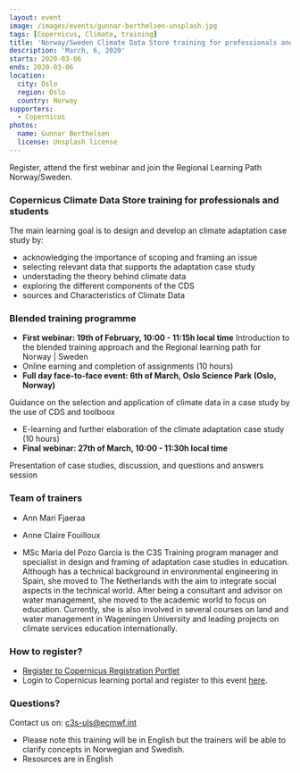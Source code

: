 ```yaml
---
layout: event
image: /images/events/gunnar-berthelsen-unsplash.jpg
tags: [Copernicus, Climate, training]
title: 'Norway/Sweden Climate Data Store training for professionals and students'
description: 'March, 6, 2020'
starts: 2020-03-06
ends: 2020-03-06
location:
  city: Oslo
  region: Oslo
  country: Norway
supporters:
  - Copernicus
photos:
  name: Gunnar Berthelsen
  license: Unsplash license
---
```



Register, attend the first webinar and join the Regional Learning Path Norway/Sweden.


### Copernicus Climate Data Store training for professionals and students

The main learning goal is to design and develop an climate adaptation case study by:

- acknowledging the importance of scoping and framing an issue
- selecting relevant data that supports the adaptation case study
- understading the theory behind climate data
- exploring the different components of the CDS
- sources and Characteristics of Climate Data
 
### Blended training programme

- **First webinar: 19th of February, 10:00 - 11:15h local time**
 Introduction to the blended training approach and the Regional learning path for Norway | Sweden
- Online earning and completion of assignments (10 hours)
- **Full day face-to-face event: 6th of March, Oslo Science Park (Oslo, Norway)**

 Guidance on the selection and application of climate data in a case study by the use of CDS and toolboox
- E-learning and further elaboration of the climate adaptation case study (10 hours)
- **Final webinar: 27th of March, 10:00 - 11:30h local time** 

Presentation of case studies, discussion, and questions and answers session

### Team of trainers

- Ann Mari Fjaeraa

- Anne Claire Fouilloux

- MSc Maria del Pozo Garcia is the C3S Training program manager  and specialist in design and framing of adaptation case studies in education. Although has a technical background in environmental engineering in Spain, she moved to The Netherlands with the aim to integrate social aspects in the technical world. After being a consultant and advisor on water management, she moved to the academic world to focus on education. Currently, she is also involved in several courses on land and water management in Wageningen University and leading projects on climate services education internationally.

### How to register?

- [Register to Copernicus Registration Portlet](https://uls.climate.copernicus.eu/web/learning/registration)
- Login to Copernicus learning portal and register to this event [here](https://uls.climate.copernicus.eu/dashboard?p_p_id=com_arcusys_valamis_training_events_wrappers_portlets_TrainingEventsPortletWrapper&p_p_lifecycle=0&p_p_state=maximized&p_p_mode=view&p_p_auth=IG3GQRiJ&_com_arcusys_valamis_training_events_wrappers_portlets_TrainingEventsPortletWrapper_training_event_id=7997581&_com_arcusys_valamis_training_events_wrappers_portlets_TrainingEventsPortletWrapper_referer=https%3A%2F%2Fuls.climate.copernicus.eu%2Fgroup%2Flearning%2Fdashboard).

### Questions? 

Contact us on: c3s-uls@ecmwf.int

- Please note this training will be in English but the trainers will be able to clarify concepts in Norwegian and Swedish.
- Resources are in English

